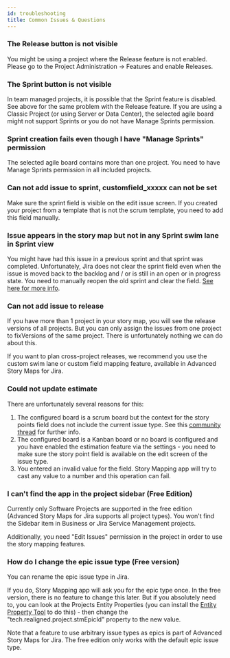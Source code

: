 ```yaml
---
id: troubleshooting
title: Common Issues & Questions
---
```


### The Release button is not visible

You might be using a project where the Release feature is not enabled.
Please go to the Project Administration -> Features and enable Releases.

### The Sprint button is not visible

In team managed projects, it is possible that the Sprint feature is disabled. See above for the same problem
with the Release feature.
If you are using a Classic Project (or using Server or Data Center), the selected agile board might not support
Sprints or you do not have Manage Sprints permission.

### Sprint creation fails even though I have "Manage Sprints" permission

The selected agile board contains more than one project. You need to have Manage Sprints permission
in all included projects.

### Can not add issue to sprint, customfield_xxxxx can not be set

Make sure the sprint field is visible on the edit issue screen.
If you created your project from a template that is not the scrum template, you need
to add this field manually.

### Issue appears in the story map but not in any Sprint swim lane in Sprint view

You might have had this issue in a previous sprint and that sprint was completed.
Unfortunately, Jira does not clear the sprint field even when the issue is moved back to the backlog
and / or is still in an open or in progress state.
You need to manually reopen the old sprint and clear the field. [See here for more info](https://support.atlassian.com/jira-software-cloud/docs/reopen-a-sprint/?_ga=2.89584147.901247001.1583153067-2088401750.1574865265).

### Can not add issue to release

If you have more than 1 project in your story map, you will see
the release versions of all projects. But you can only assign the
issues from one project to fixVersions of the same project. There is
unfortunately nothing we can do about this.

If you want to plan cross-project releases, we recommend you use
the custom swim lane or custom field mapping feature, available in Advanced Story Maps for Jira.

### Could not update estimate

There are unfortunately several reasons for this:

1. The configured board is a scrum board but the context for the story points field does not include the current issue type.
   See this [community thread](https://community.atlassian.com/t5/Jira-questions/Story-points-not-visible-for-Issues/qaq-p/1315572) for further info.
2. The configured board is a Kanban board or no board is configured and you have enabled
the estimation feature via the settings - you need to make sure the story point field is
   available on the edit screen of the issue type.
3. You entered an invalid value for the field. Story Mapping app will try to cast any value
to a number and this operation can fail.

### I can't find the app in the project sidebar (Free Edition)

Currently only Software Projects are supported in the free edition (Advanced Story Maps for Jira supports all project types).
You won't find the Sidebar item in Business or Jira Service Management projects.

Additionally, you need "Edit Issues" permission in the project in order to use the story mapping features.

### How do I change the epic issue type (Free version)

You can rename the epic issue type in Jira.

If you do, Story Mapping app will ask you for the epic type once. In the free version, there is no
feature to change this later. But if you absolutely need to, you can look at the Projects Entity Properties (you can install the [Entity Property Tool](https://marketplace.atlassian.com/apps/1214509/entity-property-tool-for-jira?hosting=cloud&tab=overview) to do this) - then
change the "tech.realigned.project.stmEpicId" property to the new value.

Note that a feature to use arbitrary issue types as epics is part of Advanced Story Maps for Jira.
The free edition only works with the default epic issue type.